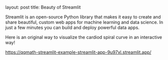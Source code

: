 layout: post
title: Beauty of Streamlit

Streamlit is an open-source Python library that makes it easy to create and share beautiful, custom web apps for machine learning and data science. In just a few minutes you can build and deploy powerful data apps.

Here is an original way to visualize the cardiod spiral curve in an interactive way!

https://qqmath-streamlit-example-streamlit-app-9u97xl.streamlit.app/
